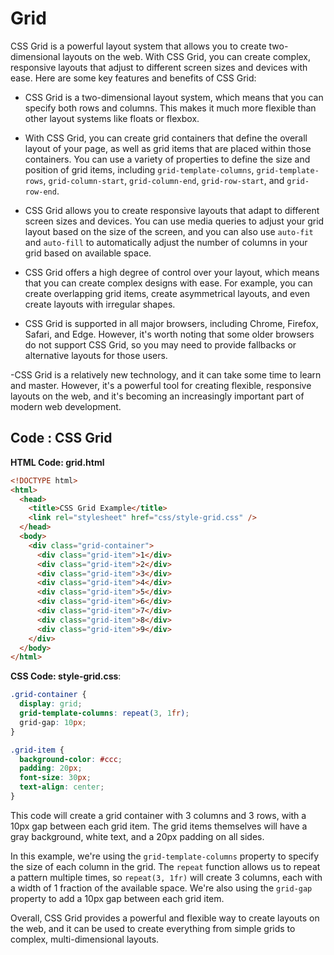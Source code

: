 # Grid
CSS Grid is a powerful layout system that allows you to create two-dimensional layouts on the web. With CSS Grid, you can create complex, responsive layouts that adjust to different screen sizes and devices with ease. Here are some key features and benefits of CSS Grid:

- CSS Grid is a two-dimensional layout system, which means that you can specify both rows and columns. This makes it much more flexible than other layout systems like floats or flexbox.

- With CSS Grid, you can create grid containers that define the overall layout of your page, as well as grid items that are placed within those containers. You can use a variety of properties to define the size and position of grid items, including `grid-template-columns`, `grid-template-rows`, `grid-column-start`, `grid-column-end`, `grid-row-start`, and `grid-row-end`.

- CSS Grid allows you to create responsive layouts that adapt to different screen sizes and devices. You can use media queries to adjust your grid layout based on the size of the screen, and you can also use `auto-fit` and `auto-fill` to automatically adjust the number of columns in your grid based on available space.

- CSS Grid offers a high degree of control over your layout, which means that you can create complex designs with ease. For example, you can create overlapping grid items, create asymmetrical layouts, and even create layouts with irregular shapes.

- CSS Grid is supported in all major browsers, including Chrome, Firefox, Safari, and Edge. However, it's worth noting that some older browsers do not support CSS Grid, so you may need to provide fallbacks or alternative layouts for those users.

-CSS Grid is a relatively new technology, and it can take some time to learn and master. However, it's a powerful tool for creating flexible, responsive layouts on the web, and it's becoming an increasingly important part of modern web development.


## Code : CSS Grid

**HTML Code: grid.html**

```html
<!DOCTYPE html>
<html>
  <head>
    <title>CSS Grid Example</title>
    <link rel="stylesheet" href="css/style-grid.css" />
  </head>
  <body>
    <div class="grid-container">
      <div class="grid-item">1</div>
      <div class="grid-item">2</div>
      <div class="grid-item">3</div>
      <div class="grid-item">4</div>
      <div class="grid-item">5</div>
      <div class="grid-item">6</div>
      <div class="grid-item">7</div>
      <div class="grid-item">8</div>
      <div class="grid-item">9</div>
    </div>
  </body>
</html>

```

**CSS Code: style-grid.css**:

```css
.grid-container {
  display: grid;
  grid-template-columns: repeat(3, 1fr);
  grid-gap: 10px;
}

.grid-item {
  background-color: #ccc;
  padding: 20px;
  font-size: 30px;
  text-align: center;
}
```
This code will create a grid container with 3 columns and 3 rows, with a 10px gap between each grid item. The grid items themselves will have a gray background, white text, and a 20px padding on all sides.

In this example, we're using the `grid-template-columns` property to specify the size of each column in the grid. The `repeat` function allows us to repeat a pattern multiple times, so `repeat(3, 1fr)` will create 3 columns, each with a width of 1 fraction of the available space. We're also using the `grid-gap` property to add a 10px gap between each grid item.

Overall, CSS Grid provides a powerful and flexible way to create layouts on the web, and it can be used to create everything from simple grids to complex, multi-dimensional layouts.

